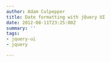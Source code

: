 ```yaml
---
author: Adam Culpepper
title: Date formatting with jQuery UI
date: 2012-08-11T23:25:00Z
summary: ''
tags:
- jquery-ui
- jquery

---
```

